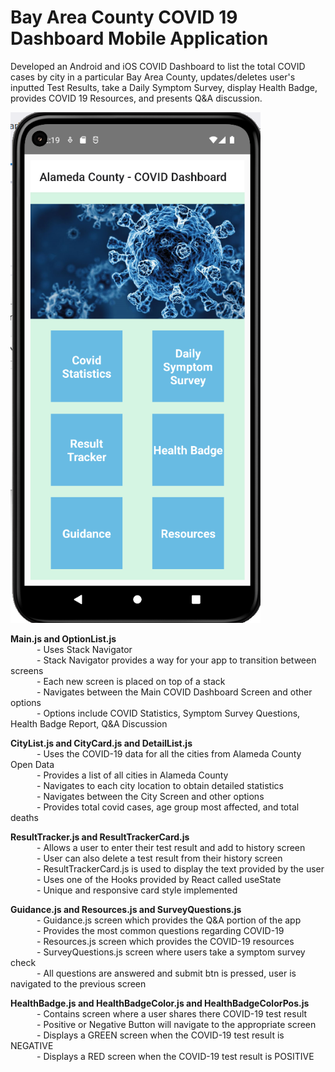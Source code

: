 # Bay Area County COVID 19 Dashboard Mobile Application
Developed an Android and iOS COVID Dashboard to list the total COVID cases by city in a particular Bay Area County, updates/deletes user's inputted Test Results, take a Daily Symptom Survey, display Health Badge, provides COVID 19 Resources, and presents Q&amp;A discussion.

<img src="images/HomePageCovid.png" alt="HomePageCovid" width="400"/>

**Main.js and OptionList.js**     
&emsp;&emsp;&emsp;- Uses Stack Navigator                                                                                                                      
&emsp;&emsp;&emsp;- Stack Navigator provides a way for your app to transition between screens                                                                        
&emsp;&emsp;&emsp;- Each new screen is placed on top of a stack                                                                                                   
&emsp;&emsp;&emsp;- Navigates between the Main COVID Dashboard Screen and other options                                                                           
&emsp;&emsp;&emsp;- Options include COVID Statistics, Symptom Survey Questions, Health Badge Report, Q&A Discussion                                                    

**CityList.js and CityCard.js and DetailList.js**     
&emsp;&emsp;&emsp;- Uses the COVID-19 data for all the cities from Alameda County Open Data                                                                            
&emsp;&emsp;&emsp;- Provides a list of all cities in Alameda County                                                                                                    
&emsp;&emsp;&emsp;- Navigates to each city location to obtain detailed statistics                                                                                       
&emsp;&emsp;&emsp;- Navigates between the City Screen and other options                                                                           
&emsp;&emsp;&emsp;- Provides total covid cases, age group most affected, and total deaths  

**ResultTracker.js and ResultTrackerCard.js**     
&emsp;&emsp;&emsp;- Allows a user to enter their test result and add to history screen                                                                                 
&emsp;&emsp;&emsp;- User can also delete a test result from their history screen                                                                        
&emsp;&emsp;&emsp;- ResultTrackerCard.js is used to display the text provided by the user                                                                               
&emsp;&emsp;&emsp;- Uses one of the Hooks provided by React called useState                                                                       
&emsp;&emsp;&emsp;- Unique and responsive card style implemented                                 

**Guidance.js and Resources.js and SurveyQuestions.js**     
&emsp;&emsp;&emsp;- Guidance.js screen which provides the Q&A portion of the app                                                                               
&emsp;&emsp;&emsp;- Provides the most common questions regarding COVID-19                                                                                               
&emsp;&emsp;&emsp;- Resources.js screen which provides the COVID-19 resources                                                                                     
&emsp;&emsp;&emsp;- SurveyQuestions.js screen where users take a symptom survey check                                                                           
&emsp;&emsp;&emsp;- All questions are answered and submit btn is pressed, user is navigated to the previous screen       

**HealthBadge.js and HealthBadgeColor.js and HealthBadgeColorPos.js**     
&emsp;&emsp;&emsp;- Contains screen where a user shares there COVID-19 test result                                                                   
&emsp;&emsp;&emsp;- Positive or Negative Button will navigate to the appropriate screen                                                                                 
&emsp;&emsp;&emsp;- Displays a GREEN screen when the COVID-19 test result is NEGATIVE                                                                                   
&emsp;&emsp;&emsp;- Displays a RED screen when the COVID-19 test result is POSITIVE                                                                          

